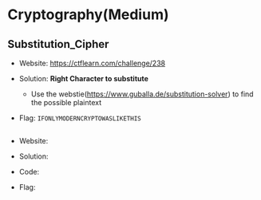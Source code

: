# Cryptography(Medium)

## Substitution_Cipher

* Website: https://ctflearn.com/challenge/238

* Solution: **Right Character to substitute**

    * Use the webstie(https://www.guballa.de/substitution-solver) to find the possible plaintext


* Flag: ```IFONLYMODERNCRYPTOWASLIKETHIS```

## 

* Website:

* Solution: 

* Code: 

* Flag: 